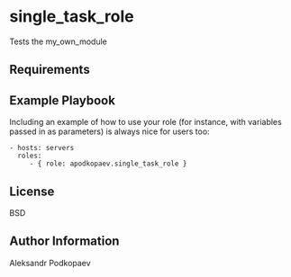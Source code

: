 single_task_role
=========

Tests the my_own_module

Requirements
------------

Example Playbook
----------------

Including an example of how to use your role (for instance, with variables passed in as parameters) is always nice for users too:

    - hosts: servers
      roles:
         - { role: apodkopaev.single_task_role }

License
-------

BSD

Author Information
------------------

Aleksandr Podkopaev
